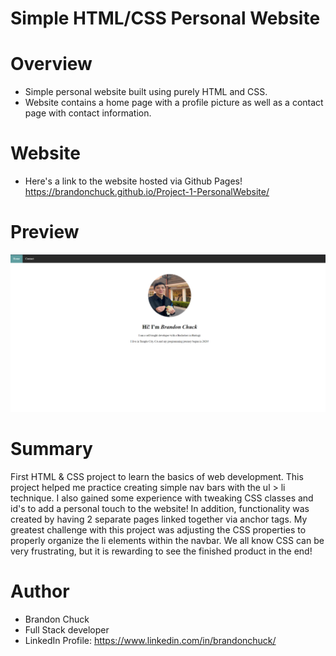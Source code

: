# Simple HTML/CSS Personal Website

# Overview
- Simple personal website built using purely HTML and CSS.
- Website contains a home page with a profile picture as well as a contact page with contact information.

# Website
- Here's a link to the website hosted via Github Pages! https://brandonchuck.github.io/Project-1-PersonalWebsite/

# Preview

![Website Preview](site-preview.png)

# Summary
First HTML & CSS project to learn the basics of web development. This project helped me practice creating simple nav bars with the ul > li technique. I also gained some experience with tweaking CSS classes and id's to add a personal touch to the website! In addition, functionality was created by having 2 separate pages linked together via <a> anchor tags. My greatest challenge with this project was adjusting the CSS properties to properly organize the li elements within the navbar. We all know CSS can be very frustrating, but it is rewarding to see the finished product in the end!  

# Author
- Brandon Chuck
- Full Stack developer
- LinkedIn Profile: https://www.linkedin.com/in/brandonchuck/
